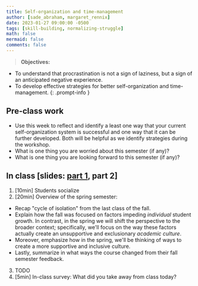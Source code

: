 ```yaml
---
title: Self-organization and time-management
author: [sade_abraham, margaret_rennix]
date: 2023-01-27 09:00:00 -0500
tags: [skill-building, normalizing-struggle]
math: false
mermaid: false
comments: false
---
```


> **Objectives:**
* To understand that procrastination is not a sign of laziness, but a sign of an anticipated negative experience.
* To develop effective strategies for better self-organization and time-management.
{: .prompt-info }


## Pre-class work
* Use this week to reflect and identify a least one way that your current self-organization system is successful and one way that it can be further developed. Both will be helpful as we identify strategies during the workshop. 
* What is one thing you are worried about this semester (if any)? 
* What is one thing you are looking forward to this semester (if any)? 

## In class \[slides: [part 1](https://docs.google.com/presentation/d/12c841Eh43RK4a2kr6MLjEwfHv6GMI47ixQJkIvF9HRE/edit?usp=share_link), part 2\]
1. [10min] Students socialize
2. [20min] Overview of the spring semester:
  * Recap "cycle of isolation" from the last class of the fall.
  * Explain how the fall was focused on factors impeding *individual* student growth. In contrast, in the spring we will shift the perspective to the broader context; specifically, we'll focus on the way these factors actually create an unsupportive and exclusionary *academic culture*.
  * Moreover, emphasize how in the spring, we'll be thinking of ways to create a more supportive and inclusive culture.
  * Lastly, summarize in what ways the course changed from their fall semester feedback.
3. TODO
4. [5min] In-class survey: What did you take away from class today?

